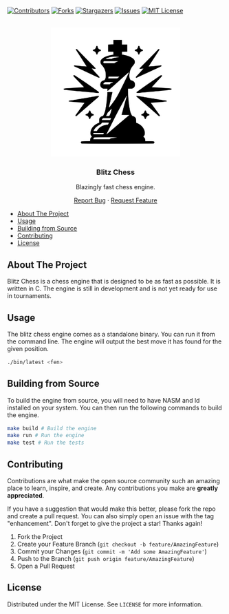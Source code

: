 [![Contributors][contributors-shield]][contributors-url]
[![Forks][forks-shield]][forks-url]
[![Stargazers][stars-shield]][stars-url]
[![Issues][issues-shield]][issues-url]
[![MIT License][license-shield]][license-url]

<br />
<div align="center">
  <a href="https://meta-lang.com">
    <img src="images/logo.svg" width="300">
  </a>

<h3 align="center">Blitz Chess</h3>
<p align="center">Blazingly fast chess engine.</p>

  <p align="center">
    <a href="https://github.com/letsmoe/blitz-chess/issues">Report Bug</a>
    ·
    <a href="https://github.com/letsmoe/blitz-chess/issues">Request Feature</a>
  </p>
</div>

- [About The Project](#about-the-project)
- [Usage](#usage)
- [Building from Source](#building-from-source)
- [Contributing](#contributing)
- [License](#license)


## About The Project

Blitz Chess is a chess engine that is designed to be as fast as possible. It is written in C. The engine is still in development and is not yet ready for use in tournaments.


## Usage

The blitz chess engine comes as a standalone binary. You can run it from the command line. The engine will output the best move it has found for the given position.

```sh
./bin/latest <fen>
```

## Building from Source

To build the engine from source, you will need to have NASM and ld installed on your system. You can then run the following commands to build the engine.

```sh
make build # Build the engine
make run # Run the engine
make test # Run the tests
```

## Contributing

Contributions are what make the open source community such an amazing place to learn, inspire, and create. Any contributions you make are **greatly appreciated**.

If you have a suggestion that would make this better, please fork the repo and create a pull request. You can also simply open an issue with the tag "enhancement".
Don't forget to give the project a star! Thanks again!

1. Fork the Project
2. Create your Feature Branch (`git checkout -b feature/AmazingFeature`)
3. Commit your Changes (`git commit -m 'Add some AmazingFeature'`)
4. Push to the Branch (`git push origin feature/AmazingFeature`)
5. Open a Pull Request

## License

Distributed under the MIT License. See `LICENSE` for more information.


[contributors-shield]: https://img.shields.io/github/contributors/letsmoe/blitz-chess.svg?style=for-the-badge
[contributors-url]: https://github.com/letsmoe/blitz-chess/graphs/contributors
[forks-shield]: https://img.shields.io/github/forks/letsmoe/blitz-chess.svg?style=for-the-badge
[forks-url]: https://github.com/letsmoe/blitz-chess/network/members
[stars-shield]: https://img.shields.io/github/stars/letsmoe/blitz-chess.svg?style=for-the-badge
[stars-url]: https://github.com/letsmoe/blitz-chess/stargazers
[issues-shield]: https://img.shields.io/github/issues/letsmoe/blitz-chess.svg?style=for-the-badge
[issues-url]: https://github.com/letsmoe/blitz-chess/issues
[license-shield]: https://img.shields.io/github/license/letsmoe/blitz-chess.svg?style=for-the-badge
[license-url]: https://github.com/letsmoe/blitz-chess/blob/master/LICENSE.txt